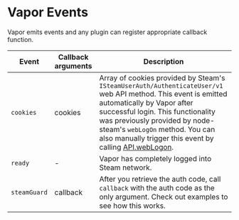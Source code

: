 # Vapor Events

Vapor emits events and any plugin can register appropriate callback function.

Event | Callback arguments | Description
----- | ---- | -----------
`cookies` | cookies | Array of cookies provided by Steam's `ISteamUserAuth/AuthenticateUser/v1` web API method. This event is emitted automatically by Vapor after successful login. This functionality was previously provided by node-steam's `webLogOn` method. You can also manually trigger this event by calling [API.webLogon](https://github.com/scholtzm/vapor/blob/master/docs/API.md#API+webLogOn).
`ready` | - | Vapor has completely logged into Steam network.
`steamGuard` | callback | After you retrieve the auth code, call `callback` with the auth code as the only argument. Check out examples to see how this works.
